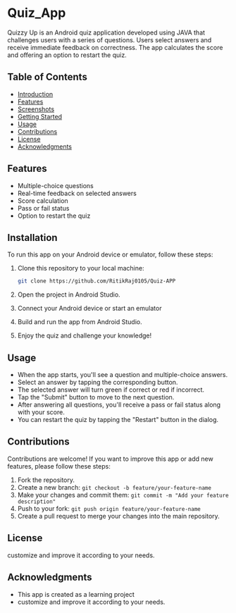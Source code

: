 

# Quiz_App
 Quizzy Up is an Android quiz application developed using JAVA that challenges users with a series of questions. Users select answers and receive immediate feedback on correctness. The app calculates the score and  offering an option to restart the quiz.

## Table of Contents

- [Introduction](#introduction)
- [Features](#features)
- [Screenshots](#screenshots)
- [Getting Started](#getting-started)
- [Usage](#usage)
- [Contributions](#contributions)
- [License](#license)
- [Acknowledgments](#acknowledgments)

## Features

- Multiple-choice questions
- Real-time feedback on selected answers
- Score calculation
- Pass or fail status
- Option to restart the quiz


## Installation

To run this app on your Android device or emulator, follow these steps:

1. Clone this repository to your local machine:

   ```bash
   git clone https://github.com/RitikRaj0105/Quiz-APP
2. Open the project in Android Studio.
3. Connect your Android device or start an emulator
4. Build and run the app from Android Studio.
5. Enjoy the quiz and challenge your knowledge!

## Usage

- When the app starts, you'll see a question and multiple-choice answers.
- Select an answer by tapping the corresponding button.
- The selected answer will turn green if correct or red if incorrect.
- Tap the "Submit" button to move to the next question.
- After answering all questions, you'll receive a pass or fail status along with your score.
- You can restart the quiz by tapping the "Restart" button in the dialog.

## Contributions

Contributions are welcome! If you want to improve this app or add new features, please follow these steps:
1. Fork the repository.
2. Create a new branch:
   ```git checkout -b feature/your-feature-name```
3. Make your changes and commit them:
   ```git commit -m "Add your feature description"```
4. Push to your fork:
   ```git push origin feature/your-feature-name```
5. Create a pull request to merge your changes into the main repository.

## License

customize and improve it according to your needs.

## Acknowledgments
- This app is created as a learning project
- customize and improve it according to your needs.
   

 
